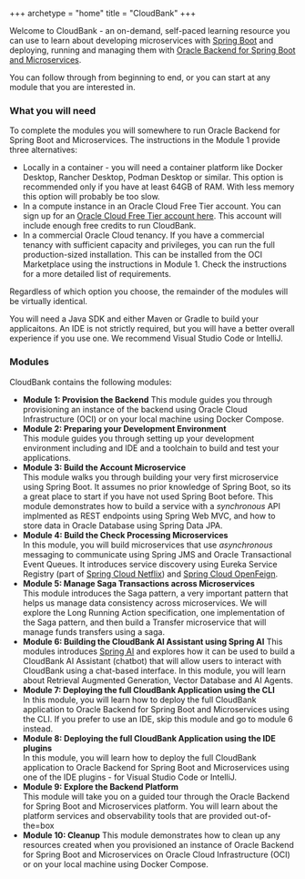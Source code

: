 +++
archetype = "home"
title = "CloudBank"
+++

Welcome to CloudBank - an on-demand, self-paced learning resource you can use
to learn about developing microservices with [Spring Boot](https://spring.io/projects/spring-boot) 
and deploying, running and managing them with [Oracle Backend for Spring Boot and Microservices](https://bit.ly/oraclespringboot).

You can follow through from beginning to end, or you can start at any module that you are interested in.

### What you will need

To complete the modules you will somewhere to run Oracle Backend for Spring Boot and Microservices.
The instructions in the Module 1 provide three alternatives: 

- Locally in a container - you will need a container platform like Docker Desktop, Rancher Desktop, Podman Desktop or similar.
  This option is recommended only if you have at least 64GB of RAM.  With less memory this option will probably be too slow.
- In a compute instance in an Oracle Cloud Free Tier account.  You can sign up for an [Oracle Cloud Free Tier account here](https://signup.cloud.oracle.com/).
  This account will include enough free credits to run CloudBank.
- In a commercial Oracle Cloud tenancy.  If you have a commercial tenancy with sufficient capacity and
  privileges, you can run the full production-sized installation.  This can be installed from the OCI Marketplace
  using the instructions in Module 1.  Check the instructions for a more detailed list of requirements.

Regardless of which option you choose, the remainder of the modules will be virtually identical.  

You will need a Java SDK and either Maven or Gradle to build your applicaitons. An IDE is not strictly required,
but you will have a better overall experience if you use one.  We recommend Visual Studio Code or IntelliJ.

### Modules

CloudBank contains the following modules:

* **Module 1: Provision the Backend**
  This module guides you through provisioning an instance of the backend using
  Oracle Cloud Infrastructure (OCI) or on your local machine using Docker Compose.
* **Module 2: Preparing your Development Environment**  
  This module guides you through setting up your development environment including
  and IDE and a toolchain to build and test your applications.
* **Module 3: Build the Account Microservice**  
  This module walks you through building your very first microservice using Spring Boot.
  It assumes no prior knowledge of Spring Boot, so its a great place to start if you
  have not used Spring Boot before. This module demonstrates how to build a service
  with a *synchronous* API implmented as REST endpoints using Spring Web MVC, and how to
  store data in Oracle Database using Spring Data JPA.
* **Module 4: Build the Check Processing Microservices**  
  In this module, you will build microservices that use *asynchronous* messaging
  to communicate using Spring JMS and Oracle Transactional Event Queues. It introduces
  service discovery using Eureka Service Registry (part of [Spring Cloud Netflix](https://spring.io/projects/spring-cloud-netflix)) 
  and [Spring Cloud OpenFeign](https://spring.io/projects/spring-cloud-openfeign).
* **Module 5: Manage Saga Transactions across Microservices**  
  This module introduces the Saga pattern, a very important pattern that helps us
  manage data consistency across microservices. We will explore the Long Running
  Action specification, one implementation of the Saga pattern, and then build
  a Transfer microservice that will manage funds transfers using a saga.  
* **Module 6: Building the CloudBank AI Assistant using Spring AI**
  This modules introduces [Spring AI](https://github.com/spring-projects/spring-ai)
  and explores how it can be used to build a CloudBank AI Assistant (chatbot) that will
  allow users to interact with CloudBank using a chat-based interface.
  In this module, you will learn about Retrieval Augmented Generation, Vector
  Database and AI Agents.
* **Module 7: Deploying the full CloudBank Application using the CLI**  
  In this module, you will learn how to deploy the full CloudBank application
  to Oracle Backend for Spring Boot and Microservices using the CLI.
  If you prefer to use an IDE, skip this module and go to module 6 instead.
* **Module 8: Deploying the full CloudBank Application using the IDE plugins**  
  In this module, you will learn how to deploy the full CloudBank application
  to Oracle Backend for Spring Boot and Microservices using one of the
  IDE plugins - for Visual Studio Code or IntelliJ.  
* **Module 9: Explore the Backend Platform**  
  This module will take you on a guided tour through the Oracle Backend for
  Spring Boot and Microservices platform. You will learn about the platform
  services and observability tools that are provided out-of-the=box
* **Module 10: Cleanup**
  This module demonstrates how to clean up any resources created when
  you provisioned an instance of Oracle Backend for Spring Boot and Microservices
  on Oracle Cloud Infrastructure (OCI) or on your local machine using Docker Compose.  